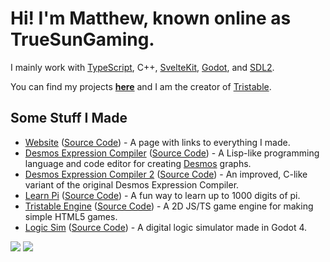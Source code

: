 # Hi! I'm Matthew, known online as TrueSunGaming.

I mainly work with [TypeScript](https://www.typescriptlang.org/), C++, [SvelteKit](https://kit.svelte.dev/), [Godot](https://godotengine.org/), and [SDL2](https://libsdl.org).

You can find my projects **[here](https://truesungaming.github.io)** and I am the creator of [Tristable](https://github.com/Tristable).

## Some Stuff I Made

* [Website](https://truesungaming.github.io) ([Source Code](https://github.com/TrueSunGaming/truesungaming.github.io)) - A page with links to everything I made.
* [Desmos Expression Compiler](https://truesungaming.github.io/desmos-expression-compiler) ([Source Code](https://github.com/TrueSunGaming/desmos-expression-compiler)) - A Lisp-like programming language and code editor for creating [Desmos](https://desmos.com/calculator) graphs.
* [Desmos Expression Compiler 2](https://dec2.netlify.app) ([Source Code](https://github.com/TrueSunGaming/dec-2)) - An improved, C-like variant of the original Desmos Expression Compiler.
* [Learn Pi](https://truesungaming.github.io/learn-pi) ([Source Code](https://github.com/TrueSunGaming/learn-pi)) - A fun way to learn up to 1000 digits of pi.
* [Tristable Engine](https://npmjs.org/package/tristable-engine) ([Source Code](https://github.com/Tristable/tristable-engine)) - A 2D JS/TS game engine for making simple HTML5 games.
* [Logic Sim](https://tsg-logic-sim.netlify.app) ([Source Code](https://github.com/TrueSunGaming/logic-sim)) - A digital logic simulator made in Godot 4.

![](https://github-readme-stats.vercel.app/api?username=TrueSunGaming&show_icons=true&include_all_commits=true&theme=dark&icon_color=ff8000&title_color=ff8000&text_color=ffffff&border_color=ff8000)
![](https://github-readme-stats.vercel.app/api/top-langs/?username=TrueSunGaming&theme=dark&icon_color=ff8000&title_color=ff8000&text_color=ffffff&border_color=ff8000&layout=compact)

